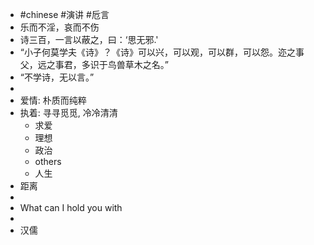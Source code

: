 - #chinese #演讲 #卮言
- 乐而不淫，哀而不伤
- 诗三百，一言以蔽之，曰：‘思无邪.'
- “小子何莫学夫《诗》？《诗》可以兴，可以观，可以群，可以怨。迩之事父，远之事君，多识于鸟兽草木之名。”
- “不学诗，无以言。”
-
- 爱情: 朴质而纯粹
- 执着: 寻寻觅觅, 冷冷清清
	- 求爱
	- 理想
	- 政治
	- others
	- 人生
- 距离
-
- What can I hold you with
-
- 汉儒
